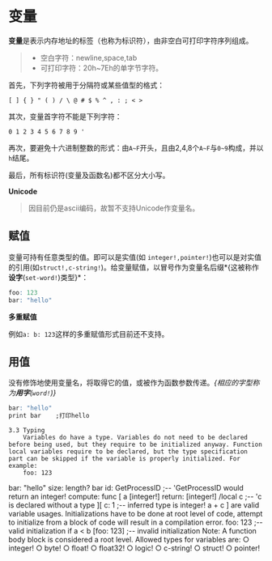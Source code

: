 # 变量

**变量**是表示内存地址的标签（也称为标识符），由非空白可打印字符序列组成。

>* 空白字符：newline,space,tab
>* 可打印字符：20h~7Eh的单字节字符。

首先，下列字符被用于分隔符或某些值型的格式：

```
[ ] { } " ( ) / \ @ # $ % ^ , : ; < >
```

其次，变量首字符不能是下列字符：

    0 1 2 3 4 5 6 7 8 9 '

再次，要避免十六进制整数的形式：由`A~F`开头，且由2,4,8个`A~F`与`0~9`构成，并以`h`结尾。

最后，所有标识符(变量及函数名)都不区分大小写。

**Unicode**
>因目前仍是ascii编码，故暂不支持Unicode作变量名。

## 赋值

变量可持有任意类型的值。即可以是实值(如 `integer!,pointer!`)也可以是对实值的引用(如`struct!,c-string!`)。给变量赋值，以冒号作为变量名后缀*{这被称作**设字**(`set-word!`)类型}*：

```R
foo: 123
bar: "hello"
```

**多重赋值**

例如`a: b: 123`这样的多重赋值形式目前还不支持。

## 用值

没有修饰地使用变量名，将取得它的值，或被作为函数参数传递。*{相应的字型称为**用字**(`word!`)}*

```R
bar: "hello"
print bar    ;打印hello
```

	3.3 Typing
		Variables do have a type. Variables do not need to be declared before being used, but they require to be initialized anyway. Function local variables require to be declared, but the type specification part can be skipped if the variable is properly initialized. For example:
		foo: 123
bar: "hello"
size: length? bar
id: GetProcessID                       ;-- 'GetProcessID would return an integer!
		compute: func [
   a [integer!]
   return: [integer!]
   /local c                            ;-- 'c is declared without a type
][
   c: 1                                ;-- inferred type is integer!
   a + c
]
		are valid variable usages.
		Initializations have to be done at root level of code, attempt to initialize from a block of code will result in a compilation error.
		foo: 123                               ;-- valid initialization
		if a < b [foo: 123]                    ;-- invalid initialization
		Note: A function body block is considered a root level.
		Allowed types for variables are:
			○ integer!
			○ byte!
			○ float!
			○ float32!
			○ logic!
			○ c-string!
			○ struct!
			○ pointer!
